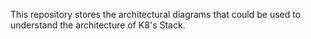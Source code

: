 This repository stores the architectural diagrams that could be used to understand the architecture of K8's Stack.
